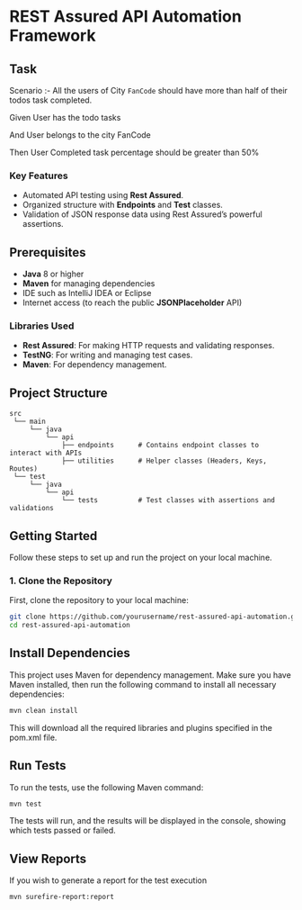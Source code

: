 # REST Assured API Automation Framework

## Task

Scenario :- All the users of City `FanCode` should have more than half of their todos task completed.

Given User has the todo tasks

And User belongs to the city FanCode

Then User Completed task percentage should be greater than 50%


### Key Features
- Automated API testing using **Rest Assured**.
- Organized structure with **Endpoints** and **Test** classes.
- Validation of JSON response data using Rest Assured’s powerful assertions.

## Prerequisites

- **Java** 8 or higher
- **Maven** for managing dependencies
- IDE such as IntelliJ IDEA or Eclipse
- Internet access (to reach the public **JSONPlaceholder** API)

### Libraries Used
- **Rest Assured**: For making HTTP requests and validating responses.
- **TestNG**: For writing and managing test cases.
- **Maven**: For dependency management.

## Project Structure

```plaintext
src
 └── main
     └── java
         └── api
             ├── endpoints      # Contains endpoint classes to interact with APIs
             ├── utilities      # Helper classes (Headers, Keys, Routes)
 └── test
     └── java
         └── api
             └── tests          # Test classes with assertions and validations

```
## Getting Started

Follow these steps to set up and run the project on your local machine.

### 1. Clone the Repository

First, clone the repository to your local machine:

```bash
git clone https://github.com/yourusername/rest-assured-api-automation.git
cd rest-assured-api-automation
```

## Install Dependencies

This project uses Maven for dependency management. Make sure you have Maven installed, then run the following command to install all necessary dependencies:

```bash
mvn clean install
```
This will download all the required libraries and plugins specified in the pom.xml file.

## Run Tests

To run the tests, use the following Maven command:

```bash
mvn test
```
The tests will run, and the results will be displayed in the console, showing which tests passed or failed.

## View Reports

If you wish to generate a report for the test execution 

```bash
mvn surefire-report:report
```

